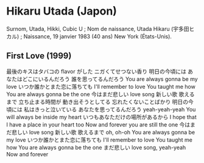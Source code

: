 #  Hikaru Utada (Japon)
Surnom, Utada, Hikki, Cubic U ; Nom de naissance, Utada Hikaru (宇多田ヒカル) ; Naissance, 19 janvier 1983 (40 ans) New York (États-Unis).
## First Love (1999)

最後のキスはタバコの flavor がした
ニガくてせつない香り
明日の今頃には
あなたはどこにいるんだろう
誰を思ってるんだろう
You are always gonna be my love
いつか誰かとまた恋に落ちても
I'll remember to love
You taught me how
You are always gonna be the one
今はまだ悲しい love song
新しい歌 歌えるまで
立ち止まる時間が
動き出そうとしてる
忘れたくないことばかり
明日の今頃には
私はきっと泣いている
あなたを思ってるんだろう yeah-yeah-yeah
You will always be inside my heart
いつもあなただけの場所があるから
I hope that I have a place in your heart too
Now and forever you are still the one
今はまだ悲しい love song
新しい歌 歌えるまで oh, oh-oh
You are always gonna be my love
いつか誰かとまた恋に落ちても
I'll remember to love
You taught me how
You are always gonna be the one
まだ悲しい love song, yeah-yeah
Now and forever